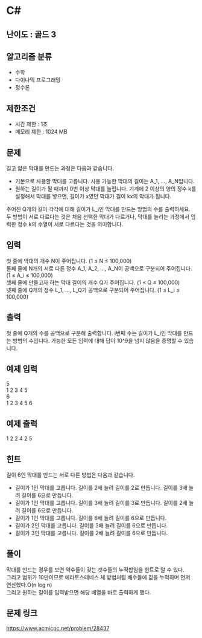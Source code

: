 # C#

## 난이도 : 골드 3

## 알고리즘 분류
  - 수학
  - 다이나믹 프로그래밍
  - 정수론

## 제한조건
  - 시간 제한 : 1초
  - 메모리 제한 : 1024 MB

## 문제
길고 얇은 막대를 만드는 과정은 다음과 같습니다.<br/>

  - 기본으로 사용할 막대를 고릅니다. 사용 가능한 막대의 길이는 A_1, ..., A_N입니다.
  - 원하는 길이가 될 때까지 0번 이상 막대를 늘립니다. 기계에 2 이상의 양의 정수 k를 설정해서 막대를 넣으면, 길이가 x였던 막대가 길이 kx의 막대가 됩니다.

주어진 Q개의 길이 각각에 대해 길이가 L_i인 막대를 만드는 방법의 수를 출력하세요. 두 방법이 서로 다르다는 것은 처음 선택한 막대가 다르거나, 막대를 늘리는 과정에서 입력한 정수 k의 수열이 서로 다르다는 것을 의미합니다.<br/>

## 입력
첫 줄에 막대의 개수 N이 주어집니다. (1 ≤ N ≤ 100,000)<br/>
둘째 줄에 N개의 서로 다른 정수 A_1, A_2, ..., A_N이 공백으로 구분되어 주어집니다. (1 ≤ A_i ≤ 100,000)<br/>
셋째 줄에 만들고자 하는 막대 길이의 개수 Q가 주어집니다. (1 ≤ Q ≤ 100,000)<br/>
넷째 줄에 Q개의 정수 L_1, ..., L_Q가 공백으로 구분되어 주어집니다. (1 ≤ L_i ≤ 100,000)<br/>

## 출력
첫 줄에 Q개의 수를 공백으로 구분해 출력합니다. i번째 수는 길이가 L_i인 막대를 만드는 방법의 수입니다. 가능한 모든 입력에 대해 답이 10^9을 넘지 않음을 증명할 수 있습니다.<br/>

## 예제 입력
5<br/>
1 2 3 4 5<br/>
6<br/>
1 2 3 4 5 6<br/>

## 예제 출력
1 2 2 4 2 5<br/>

## 힌트
길이 6인 막대를 만드는 서로 다른 방법은 다음과 같습니다.<br/>

  - 길이가 1인 막대를 고릅니다. 길이를 2배 늘려 길이를 2로 만듭니다. 길이를 3배 늘려 길이를 6으로 만듭니다.
  - 길이가 1인 막대를 고릅니다. 길이를 3배 늘려 길이를 3로 만듭니다. 길이를 2배 늘려 길이를 6으로 만듭니다.
  - 길이가 1인 막대를 고릅니다. 길이를 6배 늘려 길이를 6으로 만듭니다.
  - 길이가 2인 막대를 고릅니다. 길이를 3배 늘려 길이를 6으로 만듭니다.
  - 길이가 3인 막대를 고릅니다. 길이를 2배 늘려 길이를 6으로 만듭니다.

## 풀이
막대를 만드는 경우를 보면 약수들이 갖는 갯수들의 누적합임을 힌트로 알 수 있다.<br/>
그리고 범위가 10만이므로 에라토스테네스 체 방법처럼 배수들에 값을 누적하며 먼저 연산했다.O(n log n)<br/>
그리고 원하는 길이를 입력받으면 해당 배열을 바로 출력하게 했다.<br/>

## 문제 링크
https://www.acmicpc.net/problem/28437
